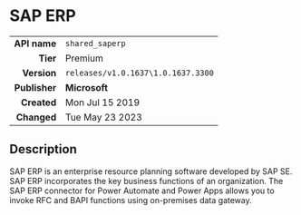 # SAP ERP
| | |
|-:|-|
|**API name**|`shared_saperp`|
|**Tier**|Premium|
|**Version**|`releases/v1.0.1637\1.0.1637.3300`|
|**Publisher**|**Microsoft**|
|**Created**|Mon Jul 15 2019|
|**Changed**|Tue May 23 2023|

## Description
SAP ERP is an enterprise resource planning software developed by SAP SE. SAP ERP incorporates the key business functions of an organization. The SAP ERP connector for Power Automate and Power Apps allows you to invoke RFC and BAPI functions using on-premises data gateway.
